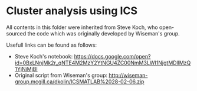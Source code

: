 # Cluster analysis using ICS 

All contents in this folder were inherited from Steve Koch, who open-sourced the code which was originally developed by Wiseman's group. 

Usefull links can be found as follows:

 - Steve Koch's notebook: https://docs.google.com/open?id=0BxLNnjMk2r_qNTE4M2MzY2YtNGU4ZC00NmM3LWI1NjgtMDllMzQ1YjNiMjBl
 - Original script from Wiseman's group: http://wiseman-group.mcgill.ca/dkolin/ICSMATLAB%2028-02-06.zip 
